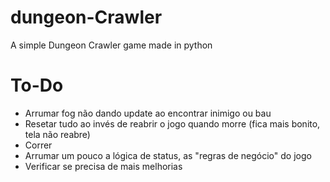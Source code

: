 # dungeon-Crawler

A simple Dungeon Crawler game made in python

# To-Do

- Arrumar fog não dando update ao encontrar inimigo ou bau
- Resetar tudo ao invés de reabrir o jogo quando morre (fica mais bonito, tela não reabre)
- Correr
- Arrumar um pouco a lógica de status, as "regras de negócio" do jogo
- Verificar se precisa de mais melhorias
